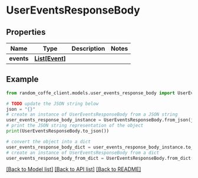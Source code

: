 # UserEventsResponseBody


## Properties

Name | Type | Description | Notes
------------ | ------------- | ------------- | -------------
**events** | [**List[Event]**](Event.md) |  | 

## Example

```python
from random_coffe_client.models.user_events_response_body import UserEventsResponseBody

# TODO update the JSON string below
json = "{}"
# create an instance of UserEventsResponseBody from a JSON string
user_events_response_body_instance = UserEventsResponseBody.from_json(json)
# print the JSON string representation of the object
print(UserEventsResponseBody.to_json())

# convert the object into a dict
user_events_response_body_dict = user_events_response_body_instance.to_dict()
# create an instance of UserEventsResponseBody from a dict
user_events_response_body_from_dict = UserEventsResponseBody.from_dict(user_events_response_body_dict)
```
[[Back to Model list]](../README.md#documentation-for-models) [[Back to API list]](../README.md#documentation-for-api-endpoints) [[Back to README]](../README.md)


